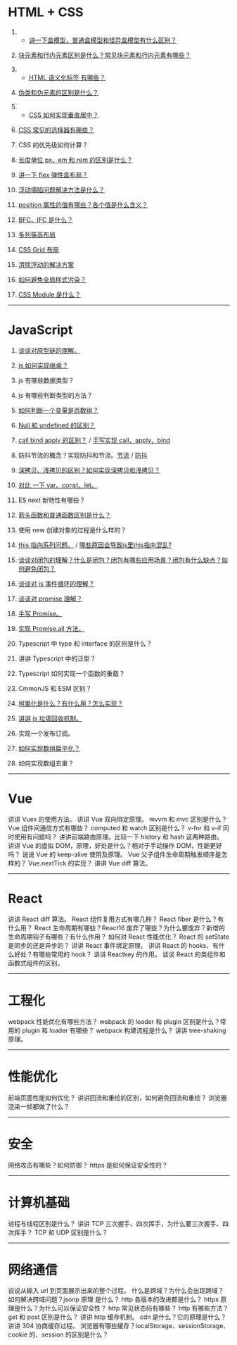 # HTML + CSS

1. * [讲一下盒模型，普通盒模型和怪异盒模型有什么区别？](https://juejin.cn/post/7220775341605339194)

2. [块元素和行内元素区别是什么？常见块元素和行内元素有哪些？](https://blog.csdn.net/m0_51273200/article/details/120336046)

3. * [HTML 语义化标签 有哪些？](https://juejin.cn/post/6844903544995184653)

4. [伪类和伪元素的区别是什么？](https://github.com/pro-collection/interview-question/issues/354)

5. * [CSS 如何实现垂直居中？](https://github.com/pro-collection/interview-question/issues/36)

6. [CSS 常见的选择器有哪些？](https://github.com/pro-collection/interview-question/issues/353)

7. CSS 的优先级如何计算？

8. [长度单位 px、em 和 rem 的区别是什么？](https://github.com/febobo/web-interview/blob/master/docs/css/em_px_rem_vh_vw.md)

9. [讲一下 flex 弹性盒布局？](https://github.com/pro-collection/interview-question/issues/100)

10. [浮动塌陷问题解决方法是什么？](https://juejin.cn/post/7074581427571916807)

11. [position 属性的值有哪些？各个值是什么含义？](https://github.com/pro-collection/interview-question/issues/158)

12. [BFC、IFC 是什么？](https://juejin.cn/post/7072174649735381029)

13. [多列等高布局](https://juejin.cn/post/7197614864364273722)

14. [CSS Grid 布局](https://github.com/pro-collection/interview-question/issues/420)

15. [清除浮动的解决方案](https://github.com/pro-collection/interview-question/issues/55)

16. [如何避免全局样式污染？](https://github.com/pro-collection/interview-question/issues/422)

17. [CSS Module 是什么？](https://github.com/pro-collection/interview-question/issues/589)

---

# JavaScript

1. [谈谈对原型链的理解。](https://github.com/pro-collection/interview-question/issues/32)

2. [js 如何实现继承？](https://github.com/pro-collection/interview-question/issues/31)

3. js 有哪些数据类型？

4. js 有哪些判断类型的方法？

5. [如何判断一个变量是否数组？](https://github.com/pro-collection/interview-question/issues/431)

6. [Null 和 undefined 的区别？](https://github.com/pro-collection/interview-question/issues/111)

7. [call bind apply 的区别？](https://github.com/pro-collection/interview-question/issues/9) / [手写实现 call、apply、bind](https://github.com/pro-collection/interview-question/issues/84)

8. 防抖节流的概念？实现防抖和节流。[节流](https://github.com/pro-collection/interview-question/issues/53) / [防抖](https://github.com/pro-collection/interview-question/issues/51)

9. [深拷贝、浅拷贝的区别？如何实现深拷贝和浅拷贝？](https://github.com/pro-collection/interview-question/issues/40)

10. [对比 一下 var、const、let。](https://blog.csdn.net/xiewenhui111/article/details/113133330)

11. ES next 新特性有哪些？

12. [箭头函数和普通函数区别是什么？](https://github.com/pro-collection/interview-question/issues/103)

13. 使用 new 创建对象的过程是什么样的？

14. [this 指向系列问题。](https://github.com/pro-collection/interview-question/issues/519) / [哪些原因会导致js里this指向混乱?](https://github.com/pro-collection/interview-question/issues/388)

15. [谈谈对闭包的理解？什么是闭包？闭包有哪些应用场景？闭包有什么缺点？如何避免闭包？](https://github.com/pro-collection/interview-question/issues/37)

16. [谈谈对 js 事件循环的理解？](https://github.com/pro-collection/interview-question/issues/142)

17. [谈谈对 promise 理解？](https://github.com/febobo/web-interview/blob/master/docs/es6/promise.md)

18. [手写 Promise。](https://github.com/pro-collection/interview-question/issues/57)

19. [实现 Promise.all 方法。](https://github.com/pro-collection/interview-question/issues/107)

20. Typescript 中 type 和 interface 的区别是什么？

21. 讲讲 Typescript 中的泛型？

22. Typescript 如何实现一个函数的重载？

23. CmmonJS 和 ESM 区别？

24. [柯里化是什么？有什么用？怎么实现？](https://github.com/pro-collection/interview-question/issues/361)

25. [讲讲 js 垃圾回收机制。](https://github.com/pro-collection/interview-question/issues/118)

26. 实现一个发布订阅。

27. [如何实现数组扁平化？](https://juejin.cn/post/7024337692108259365)

28. 如何实现数组去重？

---

# Vue

讲讲 Vuex 的使用方法。
讲讲 Vue 双向绑定原理。
mvvm 和 mvc 区别是什么？
Vue 组件间通信方式有哪些？
computed 和 watch 区别是什么？
v-for 和 v-if 同时使用有问题吗？
讲讲前端路由原理。比较一下 history 和 hash 这两种路由。
讲讲 Vue 的虚拟 DOM，原理，好处是什么？相对于手动操作 DOM，性能更好吗？
说说 Vue 的 keep-alive 使用及原理。
Vue 父子组件生命周期触发顺序是怎样的？
Vue.nextTick 的实现？
讲讲 Vue diff 算法。

---

# React

讲讲 React diff 算法。
React 组件复用方式有哪几种？
React fiber 是什么？有什么用？
React 生命周期有哪些？React16 废弃了哪些？为什么要废弃？新增的生命周期钩子有哪些？有什么作用？
如何对 React 性能优化？
React 的 setState 是同步的还是异步的？
讲讲 React 事件绑定原理。
讲讲 React 的 hooks，有什么好处？有哪些常用的 hook？
讲讲 Reactkey 的作用。
谈谈 React 的类组件和函数式组件的区别。

---

# 工程化

webpack 性能优化有哪些方法？
webpack 的 loader 和 plugin 区别是什么？常用的 plugin 和 loader 有哪些？
webpack 构建流程是什么？
讲讲 tree-shaking 原理。

---

# 性能优化

前端页面性能如何优化？
讲讲回流和重绘的区别，如何避免回流和重绘？
浏览器渲染一帧都做了什么？

---

# 安全

网络攻击有哪些？如何防御？
https 是如何保证安全性的？

---

# 计算机基础

进程与线程区别是什么？
讲讲 TCP 三次握手、四次挥手，为什么要三次握手、四次挥手？
TCP 和 UDP 区别是什么？

---

# 网络通信

说说从输入 url 到页面展示出来的整个过程。
什么是跨域？为什么会出现跨域？如何解决跨域问题？jsonp 原理 是什么？
http 各版本的改进都是什么？
https 原理是什么？为什么可以保证安全性？
http 常见状态码有哪些？
http 有哪些方法？
get 和 post 区别是什么？
讲讲 http 缓存机制。
cdn 是什么？它的原理是什么？
讲讲 304 协商缓存过程。
浏览器有哪些缓存？localStorage、sessionStorage、cookie 的、session 的区别是什么？
